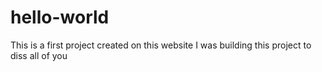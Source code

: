# hello-world
This is a first project created on this website
I was building this project to diss all of you
